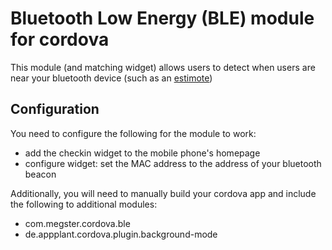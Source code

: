 # Bluetooth Low Energy (BLE) module for cordova

This module (and matching widget) allows users to detect when users are near your bluetooth device (such as an [estimote](http://estimote.com)) 

## Configuration
You need to configure the following for the module to work:
 - add the checkin widget to the mobile phone's homepage
 - configure widget: set the MAC address to the address of your bluetooth beacon

Additionally, you will need to manually build your cordova app and include the following to additional modules:
 - com.megster.cordova.ble
 - de.appplant.cordova.plugin.background-mode
